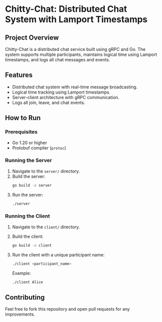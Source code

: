# Chitty-Chat: Distributed Chat System with Lamport Timestamps

## Project Overview
Chitty-Chat is a distributed chat service built using gRPC and Go. The system supports multiple participants, maintains logical time using Lamport timestamps, and logs all chat messages and events.

## Features
- Distributed chat system with real-time message broadcasting.
- Logical time tracking using Lamport timestamps.
- Server-client architecture with gRPC communication.
- Logs all join, leave, and chat events.

## How to Run

### Prerequisites
- Go 1.20 or higher
- Protobuf compiler (`protoc`)

### Running the Server
1. Navigate to the `server/` directory.
2. Build the server:
    ```bash
    go build -o server
    ```
3. Run the server:
    ```bash
    ./server
    ```

### Running the Client
1. Navigate to the `client/` directory.
2. Build the client:
    ```bash
    go build -o client
    ```
3. Run the client with a unique participant name:
    ```bash
    ./client <participant_name>
    ```

    Example:
    ```bash
    ./client Alice
    ```

## Contributing
Feel free to fork this repository and open pull requests for any improvements.
